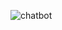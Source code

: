 ![chatbot](https://github.com/5121eun/chat_front/assets/121006954/c178d3ec-ce34-49cf-9a2e-3a98b2fe164e)
